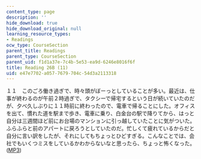 ```yaml
---
content_type: page
description: ''
hide_download: true
hide_download_original: null
learning_resource_types:
- Readings
ocw_type: CourseSection
parent_title: Readings
parent_type: CourseSection
parent_uid: f1d1a37e-7c4b-5e53-ea9d-6246e8016f6f
title: Reading 26B (11)
uid: e47e7702-a057-7679-704c-54d3a2113318
---
```


１１　このごろ働き過ぎで、時々頭がぼーっとしていることが多い。最近は、仕事が終わるのが午前２時過ぎで、タクシーで帰宅するという日が続いていたのだが、夕べ久しぶりに１１時前に終わったので、電車で帰ることにした。オフィスを出て、慣れた道を駅まで歩き、電車に乗り、白金台の駅で降りてから、はっと 自分は三週間ほど前にお台場のマンションに引っ越していたことに気がついた。ふらふらと前のアパートに戻ろうとしていたのだ。忙しくて疲れているからだと自分に言い訳をしたが、それにしてもちょっとひどすぎる。こんなことでは、会社でもいくつミスをしているかわからないなと思ったら、ちょっと怖くなった。 ([MP3](/ans7870/21f/21f.505/f05/audio/Lesson26B-11.mp3))